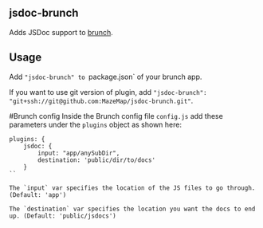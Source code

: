 ## jsdoc-brunch
Adds JSDoc support to [brunch](http://brunch.io).

## Usage
Add `"jsdoc-brunch" to `package.json` of your brunch app.

If you want to use git version of plugin, add
`"jsdoc-brunch": "git+ssh://git@github.com:MazeMap/jsdoc-brunch.git"`.

#Brunch config
Inside the Brunch config file `config.js` add these parameters under the `plugins` object as shown here:
```
plugins: {
    jsdoc: {
        input: "app/anySubDir",
        destination: 'public/dir/to/docs'
    }
``

The `input` var specifies the location of the JS files to go through. (Default: 'app')

The `destination` var specifies the location you want the docs to end up. (Default: 'public/jsdocs')